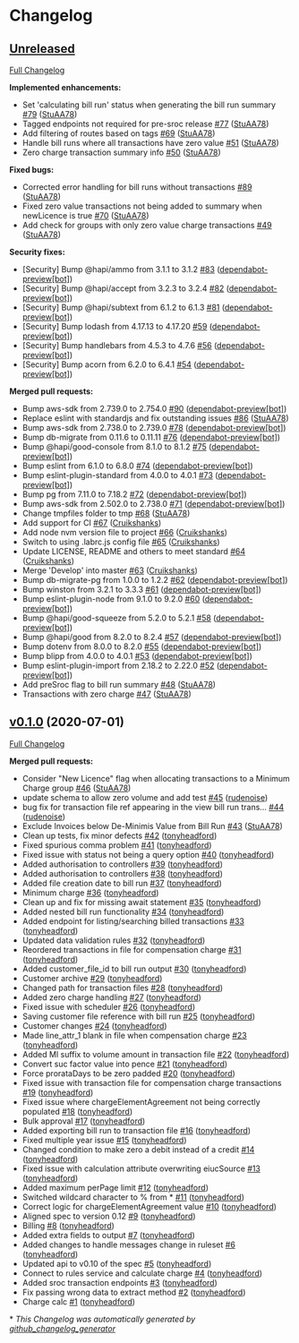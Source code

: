 # Changelog

## [Unreleased](https://github.com/DEFRA/charging-module-api/tree/HEAD)

[Full Changelog](https://github.com/DEFRA/charging-module-api/compare/v0.1.0...HEAD)

**Implemented enhancements:**

- Set 'calculating bill run' status when generating the bill run summary [\#79](https://github.com/DEFRA/charging-module-api/pull/79) ([StuAA78](https://github.com/StuAA78))
- Tagged endpoints not required for pre-sroc release [\#77](https://github.com/DEFRA/charging-module-api/pull/77) ([StuAA78](https://github.com/StuAA78))
- Add filtering of routes based on tags [\#69](https://github.com/DEFRA/charging-module-api/pull/69) ([StuAA78](https://github.com/StuAA78))
- Handle bill runs where all transactions have zero value [\#51](https://github.com/DEFRA/charging-module-api/pull/51) ([StuAA78](https://github.com/StuAA78))
- Zero charge transaction summary info [\#50](https://github.com/DEFRA/charging-module-api/pull/50) ([StuAA78](https://github.com/StuAA78))

**Fixed bugs:**

- Corrected error handling for bill runs without transactions [\#89](https://github.com/DEFRA/charging-module-api/pull/89) ([StuAA78](https://github.com/StuAA78))
- Fixed zero value transactions not being added to summary when newLicence is true [\#70](https://github.com/DEFRA/charging-module-api/pull/70) ([StuAA78](https://github.com/StuAA78))
- Add check for groups with only zero value charge transactions [\#49](https://github.com/DEFRA/charging-module-api/pull/49) ([StuAA78](https://github.com/StuAA78))

**Security fixes:**

- \[Security\] Bump @hapi/ammo from 3.1.1 to 3.1.2 [\#83](https://github.com/DEFRA/charging-module-api/pull/83) ([dependabot-preview[bot]](https://github.com/apps/dependabot-preview))
- \[Security\] Bump @hapi/accept from 3.2.3 to 3.2.4 [\#82](https://github.com/DEFRA/charging-module-api/pull/82) ([dependabot-preview[bot]](https://github.com/apps/dependabot-preview))
- \[Security\] Bump @hapi/subtext from 6.1.2 to 6.1.3 [\#81](https://github.com/DEFRA/charging-module-api/pull/81) ([dependabot-preview[bot]](https://github.com/apps/dependabot-preview))
- \[Security\] Bump lodash from 4.17.13 to 4.17.20 [\#59](https://github.com/DEFRA/charging-module-api/pull/59) ([dependabot-preview[bot]](https://github.com/apps/dependabot-preview))
- \[Security\] Bump handlebars from 4.5.3 to 4.7.6 [\#56](https://github.com/DEFRA/charging-module-api/pull/56) ([dependabot-preview[bot]](https://github.com/apps/dependabot-preview))
- \[Security\] Bump acorn from 6.2.0 to 6.4.1 [\#54](https://github.com/DEFRA/charging-module-api/pull/54) ([dependabot-preview[bot]](https://github.com/apps/dependabot-preview))

**Merged pull requests:**

- Bump aws-sdk from 2.739.0 to 2.754.0 [\#90](https://github.com/DEFRA/charging-module-api/pull/90) ([dependabot-preview[bot]](https://github.com/apps/dependabot-preview))
- Replace eslint with standardjs and fix outstanding issues [\#86](https://github.com/DEFRA/charging-module-api/pull/86) ([StuAA78](https://github.com/StuAA78))
- Bump aws-sdk from 2.738.0 to 2.739.0 [\#78](https://github.com/DEFRA/charging-module-api/pull/78) ([dependabot-preview[bot]](https://github.com/apps/dependabot-preview))
- Bump db-migrate from 0.11.6 to 0.11.11 [\#76](https://github.com/DEFRA/charging-module-api/pull/76) ([dependabot-preview[bot]](https://github.com/apps/dependabot-preview))
- Bump @hapi/good-console from 8.1.0 to 8.1.2 [\#75](https://github.com/DEFRA/charging-module-api/pull/75) ([dependabot-preview[bot]](https://github.com/apps/dependabot-preview))
- Bump eslint from 6.1.0 to 6.8.0 [\#74](https://github.com/DEFRA/charging-module-api/pull/74) ([dependabot-preview[bot]](https://github.com/apps/dependabot-preview))
- Bump eslint-plugin-standard from 4.0.0 to 4.0.1 [\#73](https://github.com/DEFRA/charging-module-api/pull/73) ([dependabot-preview[bot]](https://github.com/apps/dependabot-preview))
- Bump pg from 7.11.0 to 7.18.2 [\#72](https://github.com/DEFRA/charging-module-api/pull/72) ([dependabot-preview[bot]](https://github.com/apps/dependabot-preview))
- Bump aws-sdk from 2.502.0 to 2.738.0 [\#71](https://github.com/DEFRA/charging-module-api/pull/71) ([dependabot-preview[bot]](https://github.com/apps/dependabot-preview))
- Change tmpfiles folder to tmp [\#68](https://github.com/DEFRA/charging-module-api/pull/68) ([StuAA78](https://github.com/StuAA78))
- Add support for CI [\#67](https://github.com/DEFRA/charging-module-api/pull/67) ([Cruikshanks](https://github.com/Cruikshanks))
- Add node nvm version file to project [\#66](https://github.com/DEFRA/charging-module-api/pull/66) ([Cruikshanks](https://github.com/Cruikshanks))
- Switch to using .labrc.js config file [\#65](https://github.com/DEFRA/charging-module-api/pull/65) ([Cruikshanks](https://github.com/Cruikshanks))
- Update LICENSE, README and others to meet standard [\#64](https://github.com/DEFRA/charging-module-api/pull/64) ([Cruikshanks](https://github.com/Cruikshanks))
- Merge 'Develop' into master [\#63](https://github.com/DEFRA/charging-module-api/pull/63) ([Cruikshanks](https://github.com/Cruikshanks))
- Bump db-migrate-pg from 1.0.0 to 1.2.2 [\#62](https://github.com/DEFRA/charging-module-api/pull/62) ([dependabot-preview[bot]](https://github.com/apps/dependabot-preview))
- Bump winston from 3.2.1 to 3.3.3 [\#61](https://github.com/DEFRA/charging-module-api/pull/61) ([dependabot-preview[bot]](https://github.com/apps/dependabot-preview))
- Bump eslint-plugin-node from 9.1.0 to 9.2.0 [\#60](https://github.com/DEFRA/charging-module-api/pull/60) ([dependabot-preview[bot]](https://github.com/apps/dependabot-preview))
- Bump @hapi/good-squeeze from 5.2.0 to 5.2.1 [\#58](https://github.com/DEFRA/charging-module-api/pull/58) ([dependabot-preview[bot]](https://github.com/apps/dependabot-preview))
- Bump @hapi/good from 8.2.0 to 8.2.4 [\#57](https://github.com/DEFRA/charging-module-api/pull/57) ([dependabot-preview[bot]](https://github.com/apps/dependabot-preview))
- Bump dotenv from 8.0.0 to 8.2.0 [\#55](https://github.com/DEFRA/charging-module-api/pull/55) ([dependabot-preview[bot]](https://github.com/apps/dependabot-preview))
- Bump blipp from 4.0.0 to 4.0.1 [\#53](https://github.com/DEFRA/charging-module-api/pull/53) ([dependabot-preview[bot]](https://github.com/apps/dependabot-preview))
- Bump eslint-plugin-import from 2.18.2 to 2.22.0 [\#52](https://github.com/DEFRA/charging-module-api/pull/52) ([dependabot-preview[bot]](https://github.com/apps/dependabot-preview))
- Add preSroc flag to bill run summary [\#48](https://github.com/DEFRA/charging-module-api/pull/48) ([StuAA78](https://github.com/StuAA78))
- Transactions with zero charge [\#47](https://github.com/DEFRA/charging-module-api/pull/47) ([StuAA78](https://github.com/StuAA78))

## [v0.1.0](https://github.com/DEFRA/charging-module-api/tree/v0.1.0) (2020-07-01)

[Full Changelog](https://github.com/DEFRA/charging-module-api/compare/98f05b5f786ccb25eb50c4dfab2056c002668e01...v0.1.0)

**Merged pull requests:**

- Consider "New Licence" flag when allocating transactions to a Minimum Charge group [\#46](https://github.com/DEFRA/charging-module-api/pull/46) ([StuAA78](https://github.com/StuAA78))
- update schema to allow zero volume and add test [\#45](https://github.com/DEFRA/charging-module-api/pull/45) ([rudenoise](https://github.com/rudenoise))
- bug fix for transaction file ref appearing in the view bill run trans… [\#44](https://github.com/DEFRA/charging-module-api/pull/44) ([rudenoise](https://github.com/rudenoise))
- Exclude Invoices below De-Minimis Value from Bill Run [\#43](https://github.com/DEFRA/charging-module-api/pull/43) ([StuAA78](https://github.com/StuAA78))
- Clean up tests, fix minor defects [\#42](https://github.com/DEFRA/charging-module-api/pull/42) ([tonyheadford](https://github.com/tonyheadford))
- Fixed spurious comma problem [\#41](https://github.com/DEFRA/charging-module-api/pull/41) ([tonyheadford](https://github.com/tonyheadford))
- Fixed issue with status not being a query option [\#40](https://github.com/DEFRA/charging-module-api/pull/40) ([tonyheadford](https://github.com/tonyheadford))
- Added authorisation to controllers [\#39](https://github.com/DEFRA/charging-module-api/pull/39) ([tonyheadford](https://github.com/tonyheadford))
- Added authorisation to controllers [\#38](https://github.com/DEFRA/charging-module-api/pull/38) ([tonyheadford](https://github.com/tonyheadford))
- Added file creation date to bill run [\#37](https://github.com/DEFRA/charging-module-api/pull/37) ([tonyheadford](https://github.com/tonyheadford))
- Minimum charge [\#36](https://github.com/DEFRA/charging-module-api/pull/36) ([tonyheadford](https://github.com/tonyheadford))
- Clean up and fix for missing await statement [\#35](https://github.com/DEFRA/charging-module-api/pull/35) ([tonyheadford](https://github.com/tonyheadford))
- Added nested bill run functionality [\#34](https://github.com/DEFRA/charging-module-api/pull/34) ([tonyheadford](https://github.com/tonyheadford))
- Added endpoint for listing/searching billed transactions [\#33](https://github.com/DEFRA/charging-module-api/pull/33) ([tonyheadford](https://github.com/tonyheadford))
- Updated data validation rules [\#32](https://github.com/DEFRA/charging-module-api/pull/32) ([tonyheadford](https://github.com/tonyheadford))
- Reordered transactions in file for compensation charge [\#31](https://github.com/DEFRA/charging-module-api/pull/31) ([tonyheadford](https://github.com/tonyheadford))
- Added customer\_file\_id to bill run output [\#30](https://github.com/DEFRA/charging-module-api/pull/30) ([tonyheadford](https://github.com/tonyheadford))
- Customer archive [\#29](https://github.com/DEFRA/charging-module-api/pull/29) ([tonyheadford](https://github.com/tonyheadford))
- Changed path for transaction files [\#28](https://github.com/DEFRA/charging-module-api/pull/28) ([tonyheadford](https://github.com/tonyheadford))
- Added zero charge handling [\#27](https://github.com/DEFRA/charging-module-api/pull/27) ([tonyheadford](https://github.com/tonyheadford))
- Fixed issue with scheduler [\#26](https://github.com/DEFRA/charging-module-api/pull/26) ([tonyheadford](https://github.com/tonyheadford))
- Saving customer file reference with bill run [\#25](https://github.com/DEFRA/charging-module-api/pull/25) ([tonyheadford](https://github.com/tonyheadford))
- Customer changes [\#24](https://github.com/DEFRA/charging-module-api/pull/24) ([tonyheadford](https://github.com/tonyheadford))
- Made line\_attr\_1 blank in file when compensation charge [\#23](https://github.com/DEFRA/charging-module-api/pull/23) ([tonyheadford](https://github.com/tonyheadford))
- Added Ml suffix to volume amount in transaction file [\#22](https://github.com/DEFRA/charging-module-api/pull/22) ([tonyheadford](https://github.com/tonyheadford))
- Convert suc factor value into pence [\#21](https://github.com/DEFRA/charging-module-api/pull/21) ([tonyheadford](https://github.com/tonyheadford))
- Force prorataDays to be zero padded [\#20](https://github.com/DEFRA/charging-module-api/pull/20) ([tonyheadford](https://github.com/tonyheadford))
- Fixed issue with transaction file for compensation charge transactions [\#19](https://github.com/DEFRA/charging-module-api/pull/19) ([tonyheadford](https://github.com/tonyheadford))
- Fixed issue where chargeElementAgreement not being correctly populated [\#18](https://github.com/DEFRA/charging-module-api/pull/18) ([tonyheadford](https://github.com/tonyheadford))
- Bulk approval [\#17](https://github.com/DEFRA/charging-module-api/pull/17) ([tonyheadford](https://github.com/tonyheadford))
- Added exporting bill run to transaction file [\#16](https://github.com/DEFRA/charging-module-api/pull/16) ([tonyheadford](https://github.com/tonyheadford))
- Fixed multiple year issue [\#15](https://github.com/DEFRA/charging-module-api/pull/15) ([tonyheadford](https://github.com/tonyheadford))
- Changed condition to make zero a debit instead of a credit [\#14](https://github.com/DEFRA/charging-module-api/pull/14) ([tonyheadford](https://github.com/tonyheadford))
- Fixed issue with calculation attribute overwriting eiucSource [\#13](https://github.com/DEFRA/charging-module-api/pull/13) ([tonyheadford](https://github.com/tonyheadford))
- Added maximum perPage limit [\#12](https://github.com/DEFRA/charging-module-api/pull/12) ([tonyheadford](https://github.com/tonyheadford))
- Switched wildcard character to % from \* [\#11](https://github.com/DEFRA/charging-module-api/pull/11) ([tonyheadford](https://github.com/tonyheadford))
- Correct logic for chargeElementAgreement value [\#10](https://github.com/DEFRA/charging-module-api/pull/10) ([tonyheadford](https://github.com/tonyheadford))
- Aligned spec to version 0.12 [\#9](https://github.com/DEFRA/charging-module-api/pull/9) ([tonyheadford](https://github.com/tonyheadford))
- Billing [\#8](https://github.com/DEFRA/charging-module-api/pull/8) ([tonyheadford](https://github.com/tonyheadford))
- Added extra fields to output [\#7](https://github.com/DEFRA/charging-module-api/pull/7) ([tonyheadford](https://github.com/tonyheadford))
- Added changes to handle messages change in ruleset [\#6](https://github.com/DEFRA/charging-module-api/pull/6) ([tonyheadford](https://github.com/tonyheadford))
- Updated api to v0.10 of the spec [\#5](https://github.com/DEFRA/charging-module-api/pull/5) ([tonyheadford](https://github.com/tonyheadford))
- Connect to rules service and calculate charge [\#4](https://github.com/DEFRA/charging-module-api/pull/4) ([tonyheadford](https://github.com/tonyheadford))
- Added sroc transaction endpoints [\#3](https://github.com/DEFRA/charging-module-api/pull/3) ([tonyheadford](https://github.com/tonyheadford))
- Fix passing wrong data to extract method [\#2](https://github.com/DEFRA/charging-module-api/pull/2) ([tonyheadford](https://github.com/tonyheadford))
- Charge calc [\#1](https://github.com/DEFRA/charging-module-api/pull/1) ([tonyheadford](https://github.com/tonyheadford))



\* *This Changelog was automatically generated by [github_changelog_generator](https://github.com/github-changelog-generator/github-changelog-generator)*
